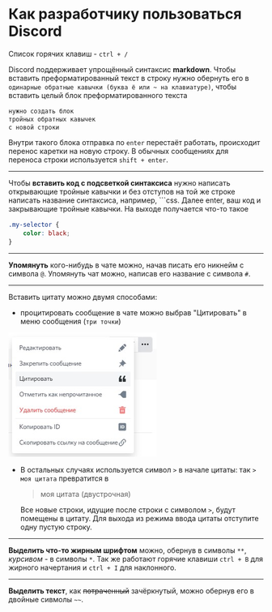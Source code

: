 # Как разработчику пользоваться Discord

Список горячих клавиш - `ctrl + /`

Discord поддерживает упрощённый синтаксис **markdown**. Чтобы вставить преформатированный текст в строку нужно обернуть его в `одинарные обратные кавычки (буква ё или ~ на клавиатуре)`, чтобы вставить целый блок преформатированного текста

```text
нужно создать блок
тройных обратных кавычек
с новой строки
```

Внутри такого блока отправка по `enter` перестаёт работать, происходит перенос каретки на новую строку. В обычных сообщениях для переноса строки используется `shift + enter`.

---

Чтобы **вставить код с подсветкой синтаксиса** нужно написать открывающие тройные кавычки и без отступов на той же строке написать название синтаксиса, например, ```css. Далее enter, ваш код и закрывающие тройные кавычки. На выходе получается что-то такое

```css
.my-selector {
    color: black;
}
```

---

**Упомянуть** кого-нибудь в чате можно, начав писать его никнейм с символа `@`. Упомянуть чат можно, написав его название с символа `#`.

---

Вставить цитату можно двумя способами:

- процитировать сообщение в чате можно выбрав "Цитировать" в меню сообщения (`три точки`)

![Заголовок карточки](/img/quote.jpg)

- В остальных случаях используется символ `>` в начале цитаты:
  так `> моя цитата` превратится в
  > моя цитата
  (двустрочная)

  Все новые строки, идущие после строки с символом `>`, будут помещены в цитату. Для выхода из режима ввода цитаты отступите одну пустую строку.

---

**Выделить что-то жирным шрифтом** можно, обернув в символы `**`, *курсивом* - в символы `*`. Так же работают горячие клавиши `ctrl + B` для жирного начертания и `ctrl + I` для наклонного.

---

**Выделить текст**, как ~~потраченный~~ зачёркнутый, можно обернув его в двойные сивмолы `~~`.
